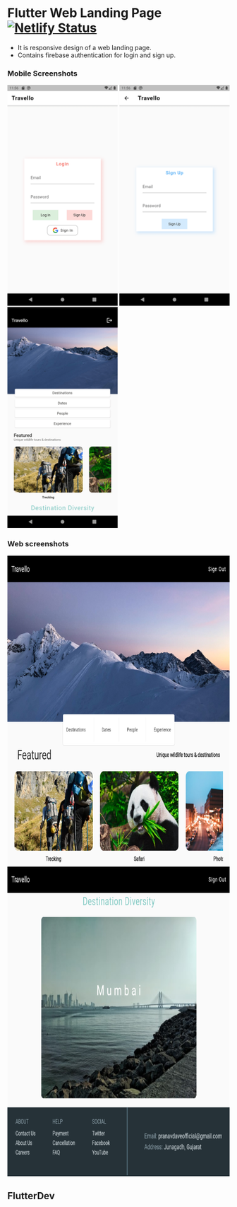 # Flutter Web Landing Page  [![Netlify Status](https://api.netlify.com/api/v1/badges/fd1a844d-f02f-4d93-9c57-5aed2a8d25ef/deploy-status)](https://app.netlify.com/sites/gotravell/deploys)

- It is responsive design of a web landing page.
- Contains firebase authentication for login and sign up.

### Mobile Screenshots

<img src="screenshots/s1.png" height="500em"/> <img src="screenshots/s2.png" height="500em"/> <img src="screenshots/home.png" height="500em"/>

### Web screenshots

<img src="screenshots/web1.png" height="701px" width="765px"/>
<img src="screenshots/web2.png" height="701px" width="765px"/>

## FlutterDev
